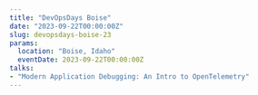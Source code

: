 ```yaml
---
title: "DevOpsDays Boise"
date: "2023-09-22T00:00:00Z"
slug: devopsdays-boise-23
params:
  location: "Boise, Idaho"
  eventDate: 2023-09-22T00:00:00Z
talks:
- "Modern Application Debugging: An Intro to OpenTelemetry"
---
```

